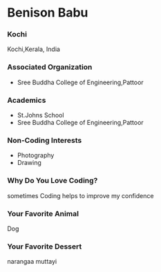 # Benison Babu

### Kochi
Kochi,Kerala, India

### Associated Organization
- Sree Buddha College of Engineering,Pattoor
### Academics
- St.Johns School
- Sree Buddha College of Engineering,Pattoor

### Non-Coding Interests
- Photography
- Drawing

### Why Do You Love Coding?
sometimes Coding helps to improve my confidence

### Your Favorite Animal
Dog

### Your Favorite Dessert
narangaa muttayi

